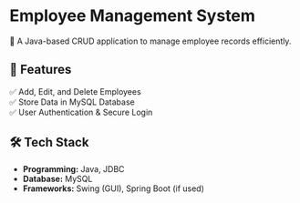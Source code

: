 # Employee Management System  
🚀 A Java-based CRUD application to manage employee records efficiently.  

## 📌 Features  
✅ Add, Edit, and Delete Employees  
✅ Store Data in MySQL Database  
✅ User Authentication & Secure Login  

## 🛠️ Tech Stack  
- **Programming:** Java, JDBC  
- **Database:** MySQL  
- **Frameworks:** Swing (GUI), Spring Boot (if used) 

